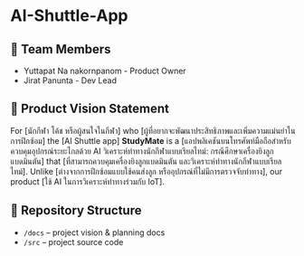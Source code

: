 # AI-Shuttle-App
## 👥 Team Members
- Yuttapat Na nakornpanom - Product Owner
- Jirat Panunta - Dev Lead

## 🎯 Product Vision Statement
For [นักกีฬา โค้ช หรือผู้สนใจในกีฬา]
who [ผู้ที่อยากจะพัฒนาประสิทธิภาพและเพิ่มความแม่นยำในการฝึกซ้อม]
the [AI Shuttle app]
**StudyMate**
is a [แอปพลิเคชันบนโทรศัพท์มือถือสำหรับควบคุมอุปกรณ์ระยะไกลด้วย AI วิเคราะห์ท่าทางนักกีฬาแบบเรียลไทม์: กรณีศึกษาเครื่องยิงลูกแบดมินตัน]
that [ที่สามารถควบคุมเครื่องยิงลูกแบดมินตัน และวิเคราะห์ท่าทางนักกีฬาแบบเรียลไทม์].
Unlike [ต่างจากการฝึกซ้อมแบบใช้คนส่งลูก หรืออุปกรณ์ที่ไม่มีการตรวจจับท่าทาง],
our product [ใช้ AI ในการวิเคราะห์ท่าทางร่วมกับ IoT].

## 🔗 Repository Structure
- `/docs` – project vision & planning docs
- `/src` – project source code

